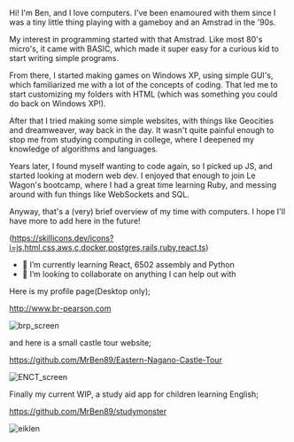 Hi! I'm Ben, and I love computers. I've been enamoured with them since I was a tiny little thing playing with a gameboy and an Amstrad in the '90s.

My interest in programming started with that Amstrad. Like most 80's micro's, it came with BASIC, which made it super easy for a curious kid to start writing simple programs.

From there, I started making games on Windows XP, using simple GUI's, which familiarized me with a lot of the concepts of coding. That led me to start customizing my folders with HTML (which was something you could do back on Windows XP!).

After that I tried making some simple websites, with things like Geocities and dreamweaver, way back in the day. It wasn't quite painful enough to stop me from studying computing in college, where I deepened my knowledge of algorithms and languages.

Years later, I found myself wanting to code again, so I picked up JS, and started looking at modern web dev. I enjoyed that enough to join Le Wagon's bootcamp, where I had a great time learning Ruby, and messing around with fun things like WebSockets and SQL.

Anyway, that's a (very) brief overview of my time with computers. I hope I'll have more to add here in the future!


(https://skillicons.dev/icons?i=js,html,css,aws,c,docker,postgres,rails,ruby,react,ts)
- 🌱 I’m currently learning React, 6502 assembly and Python
- 💞️ I’m looking to collaborate on anything I can help out with

Here is my profile page(Desktop only); 

http://www.br-pearson.com

![brp_screen](https://user-images.githubusercontent.com/79908678/176362776-e6773a1d-82fa-4454-851c-f9452212aa11.jpg)


and here is a small castle tour website;

https://github.com/MrBen89/Eastern-Nagano-Castle-Tour

![ENCT_screen](https://user-images.githubusercontent.com/79908678/176362852-a9f1e7e4-93ba-437c-aef2-ade4b3d743d1.jpg)


Finally my current WIP, a study aid app for children learning English;

https://github.com/MrBen89/studymonster

![eiklen](https://user-images.githubusercontent.com/79908678/178170450-fd77d379-b179-40af-9f1c-2242290b62f8.png)


<!---
MrBen89/MrBen89 is a ✨ special ✨ repository because its `README.md` (this file) appears on your GitHub profile.
You can click the Preview link to take a look at your changes.
--->
